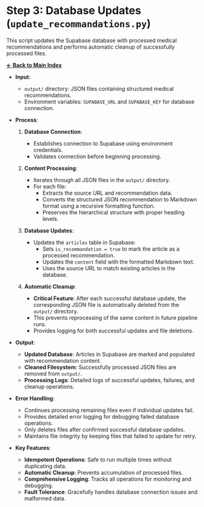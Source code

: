# Step 3: Database Updates (`update_recommandations.py`)

This script updates the Supabase database with processed medical recommendations and performs automatic cleanup of successfully processed files.

[**← Back to Main Index**](../recommandations_scraper.md)

-   **Input**:
    -   `output/` directory: JSON files containing structured medical recommendations.
    -   Environment variables: `SUPABASE_URL` and `SUPABASE_KEY` for database connection.

-   **Process**:
    1.  **Database Connection**:
        -   Establishes connection to Supabase using environment credentials.
        -   Validates connection before beginning processing.
    
    2.  **Content Processing**:
        -   Iterates through all JSON files in the `output/` directory.
        -   For each file:
            -   Extracts the source URL and recommendation data.
            -   Converts the structured JSON recommendation to Markdown format using a recursive formatting function.
            -   Preserves the hierarchical structure with proper heading levels.
    
    3.  **Database Updates**:
        -   Updates the `articles` table in Supabase:
            -   Sets `is_recommandation = true` to mark the article as a processed recommendation.
            -   Updates the `content` field with the formatted Markdown text.
            -   Uses the source URL to match existing articles in the database.
    
    4.  **Automatic Cleanup**:
        -   **Critical Feature**: After each successful database update, the corresponding JSON file is automatically deleted from the `output/` directory.
        -   This prevents reprocessing of the same content in future pipeline runs.
        -   Provides logging for both successful updates and file deletions.

-   **Output**:
    -   **Updated Database**: Articles in Supabase are marked and populated with recommendation content.
    -   **Cleaned Filesystem**: Successfully processed JSON files are removed from `output/`.
    -   **Processing Logs**: Detailed logs of successful updates, failures, and cleanup operations.

-   **Error Handling**:
    -   Continues processing remaining files even if individual updates fail.
    -   Provides detailed error logging for debugging failed database operations.
    -   Only deletes files after confirmed successful database updates.
    -   Maintains file integrity by keeping files that failed to update for retry.

-   **Key Features**:
    -   **Idempotent Operations**: Safe to run multiple times without duplicating data.
    -   **Automatic Cleanup**: Prevents accumulation of processed files.
    -   **Comprehensive Logging**: Tracks all operations for monitoring and debugging.
    -   **Fault Tolerance**: Gracefully handles database connection issues and malformed data. 
